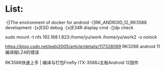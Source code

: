 # List:
-[]The environment of docker  for android
-[]RK_ANDROID_12_RK3588 development 
-[x]ESD debug
-[x]E34R display cmd
-[]dp check


sudo mount -t nfs 192.168.1.823:/home/yu/work /home/yu/work2 -o nolock

https://blog.csdn.net/pebi2005/article/details/117328099
RK3288 android 11编译报LZ4的错误

RK3588快速上手 | 编译与打包Firefly ITX-3588J主板Android 12固件
